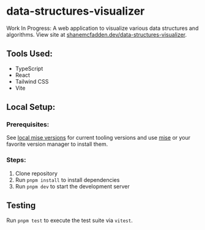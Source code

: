 # data-structures-visualizer

Work In Progress: A web application to visualize various data structures and algorithms. View site at [shanemcfadden.dev/data-structures-visualizer](https://shanemcfadden.dev/data-structures-visualizer).

## Tools Used:

- TypeScript
- React
- Tailwind CSS
- Vite

## Local Setup:

### Prerequisites:

See [local mise versions](./mise.toml) for current tooling versions and use [mise](https://mise.jdx.dev/) or your favorite version manager to install them.

### Steps:

1. Clone repository
1. Run `pnpm install` to install dependencies
1. Run `pnpm dev` to start the development server

## Testing

Run `pnpm test` to execute the test suite via `vitest`.
